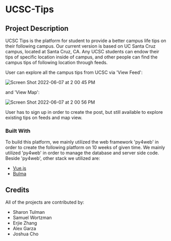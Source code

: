 # UCSC-Tips

## Project Description

UCSC Tips is the platform for student to provide a better campus life tips on their following campus. Our current version is based on UC Santa Cruz campus, located at Santa Cruz, CA. Any UCSC students can endow their tips of specific location inside of campus, and other people can find the campus tips of following location through feeds. 

User can explore all the campus tips from UCSC via 
'View Feed':

![Screen Shot 2022-06-07 at 2 00 45 PM](https://user-images.githubusercontent.com/62311247/172497766-bb329c7e-a812-493e-9675-957a374a8c73.png)

and
'View Map': 

![Screen Shot 2022-06-07 at 2 00 56 PM](https://user-images.githubusercontent.com/62311247/172498007-1a678683-5161-4b31-9032-dfd426ba1397.png)


User has to sign up in order to create the post, but still available to explore existing tips on feeds and map view.

### Built With

To build this platform, we mainly utilized the web framework 'py4web' in order to create the following platform on 10 weeks of given time.
We mainly utilized 'py4web' in order to manage the database and server side code. Beside 'py4web', other stack we utilized are:
- [Vue.js](https://vuejs.org/)
- [Bulma](https://bulma.io/)


## Credits

All of the projects are contributed by:
- Sharon Tulman
- Samuel Wortzman
- Erjie Zhang
- Alex Garza
- Joshua Cho

